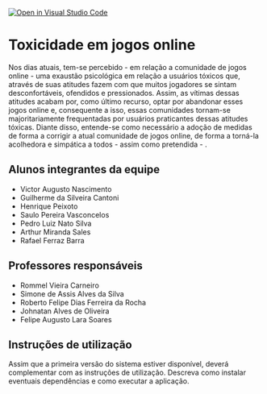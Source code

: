 [![Open in Visual Studio Code](https://classroom.github.com/assets/open-in-vscode-c66648af7eb3fe8bc4f294546bfd86ef473780cde1dea487d3c4ff354943c9ae.svg)](https://classroom.github.com/online_ide?assignment_repo_id=7704898&assignment_repo_type=AssignmentRepo)

# Toxicidade em jogos online
Nos dias atuais, tem-se percebido - em relação a comunidade de jogos online - uma exaustão psicológica em relação a usuários tóxicos que, através de suas atitudes fazem com que muitos jogadores se sintam desconfortáveis, ofendidos e pressionados. Assim, as vítimas dessas atitudes acabam por, como último recurso, optar por abandonar esses jogos online e, consequente a isso, essas comunidades tornam-se majoritariamente frequentadas por usuários praticantes dessas atitudes tóxicas.
Diante disso, entende-se como necessário a adoção de medidas de forma a corrigir a atual comunidade de jogos online, de forma a torná-la acolhedora e simpática a todos - assim como pretendida - . 


## Alunos integrantes da equipe

* Victor Augusto Nascimento
* Guilherme da Silveira Cantoni
* Henrique Peixoto
* Saulo Pereira Vasconcelos
* Pedro Luiz Nato Silva
* Arthur Miranda Sales
* Rafael Ferraz Barra

## Professores responsáveis

* Rommel Vieira Carneiro
* Simone de Assis Alves da Silva
* Roberto Felipe Dias Ferreira da Rocha
* Johnatan Alves de Oliveira
* Felipe Augusto Lara Soares

## Instruções de utilização

Assim que a primeira versão do sistema estiver disponível, deverá complementar com as instruções de utilização. Descreva como instalar eventuais dependências e como executar a aplicação.
